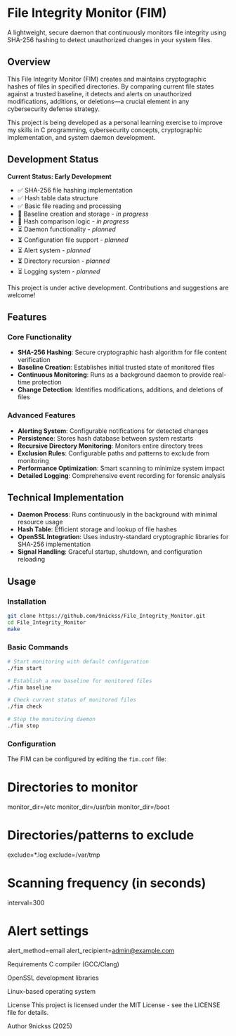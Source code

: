 # File Integrity Monitor (FIM)

A lightweight, secure daemon that continuously monitors file integrity using SHA-256 hashing to detect unauthorized changes in your system files.

## Overview

This File Integrity Monitor (FIM) creates and maintains cryptographic hashes of files in specified directories. By comparing current file states against a trusted baseline, it detects and alerts on unauthorized modifications, additions, or deletions—a crucial element in any cybersecurity defense strategy.

This project is being developed as a personal learning exercise to improve my skills in C programming, cybersecurity concepts, cryptographic implementation, and system daemon development.

## Development Status

**Current Status: Early Development**

- ✅ SHA-256 file hashing implementation
- ✅ Hash table data structure
- ✅ Basic file reading and processing
- 🚧 Baseline creation and storage - *in progress*
- 🚧 Hash comparison logic - *in progress*
- ⏳ Daemon functionality - *planned*
- ⏳ Configuration file support - *planned*
- ⏳ Alert system - *planned*
- ⏳ Directory recursion - *planned*
- ⏳ Logging system - *planned*

This project is under active development. Contributions and suggestions are welcome!

## Features

### Core Functionality
- **SHA-256 Hashing**: Secure cryptographic hash algorithm for file content verification
- **Baseline Creation**: Establishes initial trusted state of monitored files
- **Continuous Monitoring**: Runs as a background daemon to provide real-time protection
- **Change Detection**: Identifies modifications, additions, and deletions of files

### Advanced Features
- **Alerting System**: Configurable notifications for detected changes
- **Persistence**: Stores hash database between system restarts
- **Recursive Directory Monitoring**: Monitors entire directory trees
- **Exclusion Rules**: Configurable paths and patterns to exclude from monitoring
- **Performance Optimization**: Smart scanning to minimize system impact
- **Detailed Logging**: Comprehensive event recording for forensic analysis

## Technical Implementation

- **Daemon Process**: Runs continuously in the background with minimal resource usage
- **Hash Table**: Efficient storage and lookup of file hashes
- **OpenSSL Integration**: Uses industry-standard cryptographic libraries for SHA-256 implementation
- **Signal Handling**: Graceful startup, shutdown, and configuration reloading

## Usage

### Installation

```bash
git clone https://github.com/9nickss/File_Integrity_Monitor.git
cd File_Integrity_Monitor
make
```

### Basic Commands

```bash
# Start monitoring with default configuration
./fim start

# Establish a new baseline for monitored files
./fim baseline

# Check current status of monitored files
./fim check

# Stop the monitoring daemon
./fim stop
```

### Configuration

The FIM can be configured by editing the `fim.conf` file:

# Directories to monitor
monitor_dir=/etc
monitor_dir=/usr/bin
monitor_dir=/boot

# Directories/patterns to exclude
exclude=*.log
exclude=/var/tmp

# Scanning frequency (in seconds)
interval=300

# Alert settings
alert_method=email
alert_recipient=admin@example.com


Requirements
C compiler (GCC/Clang)

OpenSSL development libraries

Linux-based operating system

License
This project is licensed under the MIT License - see the LICENSE file for details.

Author
9nickss (2025)